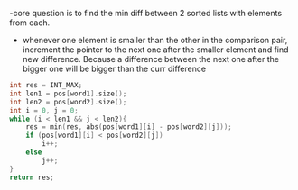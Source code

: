 -core question is to find the min diff between 2 sorted lists with elements from each.
  - whenever one element is smaller than the other in the comparison pair, increment the pointer to the next one after the smaller element and find new difference. Because a difference between the next one after the bigger one will be bigger than the curr difference

```cpp
int res = INT_MAX;
int len1 = pos[word1].size();
int len2 = pos[word2].size();
int i = 0, j = 0; 
while (i < len1 && j < len2){
    res = min(res, abs(pos[word1][i] - pos[word2][j]));
    if (pos[word1][i] < pos[word2][j]) 
        i++;
    else 
        j++;
}
return res; 
```
